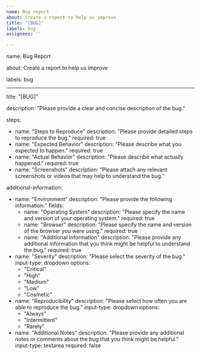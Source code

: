 ```yaml
---
name: Bug report
about: Create a report to help us improve
title: "[BUG]"
labels: bug
assignees: ''

---
```


name: Bug Report

about: Create a report to help us improve

labels: bug

---

title: "[BUG]"

description: "Please provide a clear and concise description of the bug."

steps:
  - name: "Steps to Reproduce"
    description: "Please provide detailed steps to reproduce the bug."
    required: true
  - name: "Expected Behavior"
    description: "Please describe what you expected to happen."
    required: true
  - name: "Actual Behavior"
    description: "Please describe what actually happened."
    required: true
  - name: "Screenshots"
    description: "Please attach any relevant screenshots or videos that may help to understand the bug."

additional-information:
  - name: "Environment"
    description: "Please provide the following information:"
    fields:
      - name: "Operating System"
        description: "Please specify the name and version of your operating system."
        required: true
      - name: "Browser"
        description: "Please specify the name and version of the browser you were using."
        required: true
      - name: "Additional Information"
        description: "Please provide any additional information that you think might be helpful to understand the bug."
    required: true
  - name: "Severity"
    description: "Please select the severity of the bug."
    input-type: dropdown
    options:
      - "Critical"
      - "High"
      - "Medium"
      - "Low"
      - "Cosmetic"
  - name: "Reproducibility"
    description: "Please select how often you are able to reproduce the bug."
    input-type: dropdown
    options:
      - "Always"
      - "Intermittent"
      - "Rarely"
  - name: "Additional Notes"
    description: "Please provide any additional notes or comments about the bug that you think might be helpful."
    input-type: textarea
    required: false
